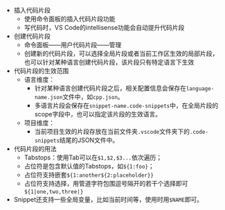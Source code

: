 * 插入代码片段
  * 使用命令面板的插入代码片段功能
  * 写代码时，VS Code的intellisense功能会自动提升代码片段
* 创建代码片段
  * 命令面板——用户代码片段——管理
  * 创建新的代码片段，可以选择全局片段或者当前工作区生效的局部片段，也可以针对某种语言创建代码片段，该片段只有特定语言下生效
* 代码片段的生效范围
  * 语言维度：
    * 针对某种语言创建代码片段之后，相关配置信息会保存在`language-name.json`文件中，如`cpp.json`。
    * 多语言片段会保存在`snippet-name.code-snippets`中，在全局片段的scope字段中，也可以指定该片段的生效语言。
  * 项目维度：
    * 当前项目生效的片段存放在当前文件夹`.vscode`文件夹下的`.code-snippets`结尾的JSON文件中。
* 代码片段的用法
  * Tabstops：使用Tab可以在`$1,$2,$3...`依次遍历；
  * 占位符是包含默认值的Tabstops，如`${1:foo}`；
  * 占位符支持嵌套`${1:another${2:placeholder}}`
  * 占位符支持选择，用管道字符包围逗号隔开的若干个选择即可`${1|one,two,three|}`
* Snippet还支持一些全局变量，比如当前时间等，使用时用`$NAME`即可。